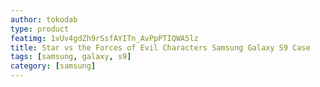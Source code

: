 ```yaml
---
author: tokodab
type: product
featimg: 1vUv4gdZh9rSsfAYITn_AvPpPTIQWA5lz
title: Star vs the Forces of Evil Characters Samsung Galaxy S9 Case
tags: [samsung, galaxy, s9]
category: [samsung]
---
```

